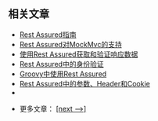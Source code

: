 ## 相关文章

+ [Rest Assured指南](docs/RestAssured指南.md)
+ [Rest Assured对MockMvc的支持](docs/RestAssured对MockMvc的支持.md)
+ [使用Rest Assured获取和验证响应数据](docs/使用RestAssured获取和验证响应数据.md)
+ [Rest Assured中的身份验证](docs/RestAssured中的身份验证.md)
+ [Groovy中使用Rest Assured](docs/Groovy-RestAssured.md)
+ [Rest Assured中的参数、Header和Cookie](docs/RestAssured中的参数-Header和Cookie.md)
+ []()

- 更多文章： [[next -->]](../rest-assured-selenium/README.md)